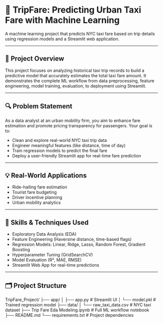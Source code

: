 # 🚕 TripFare: Predicting Urban Taxi Fare with Machine Learning

A machine learning project that predicts NYC taxi fare based on trip details using regression models and a Streamlit web application.

---

## 📌 Project Overview

This project focuses on analyzing historical taxi trip records to build a predictive model that accurately estimates the total taxi fare amount. It demonstrates the complete ML workflow from data preprocessing, feature engineering, model training, evaluation, to deployment using Streamlit.

---

## 🔍 Problem Statement

As a data analyst at an urban mobility firm, you aim to enhance fare estimation and promote pricing transparency for passengers. Your goal is to:
- Clean and explore real-world NYC taxi trip data
- Engineer meaningful features (like distance, time of day)
- Train regression models to predict the final fare
- Deploy a user-friendly Streamlit app for real-time fare prediction

---

## 💡 Real-World Applications

- Ride-hailing fare estimation  
- Tourist fare budgeting  
- Driver incentive planning  
- Urban mobility analytics  

---

## 🧠 Skills & Techniques Used

- Exploratory Data Analysis (EDA)
- Feature Engineering (Haversine distance, time-based flags)
- Regression Models: Linear, Ridge, Lasso, Random Forest, Gradient Boosting
- Hyperparameter Tuning (GridSearchCV)
- Model Evaluation (R², MAE, RMSE)
- Streamlit Web App for real-time predictions

---

## 🗂️ Project Structure

TripFare_Project/
├── app/
│ ├── app.py # Streamlit UI
│ └── model.pkl # Trained regression model
├── data/
│ └── raw_taxi_data.csv # NYC taxi dataset
├── Trip Fare Eda Modeling.ipynb # Full ML workflow notebook
├── README.md
└── requirements.txt # Project dependencies
